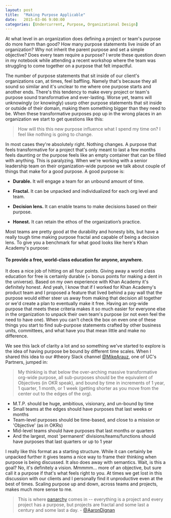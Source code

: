 ```yaml
---
layout: post
title:  "Making Purpose Applicable"
date:   2015-03-06 9:00:00
categories: [Undercurrent, Purpose, Organizational Design]
---
```

At what level in an organization does defining a project or team's purpose do more harm than good? How many purpose statements live inside of an organization? Why not inherit the parent purpose and set a simple objective? Does every team require a purpose? I wrote these question down in my notebook while attending a recent workshop where the team was struggling to come together on a purpose that felt impactful.

The number of purpose statements that sit inside of our client's organizations can, at times, feel baffling. Namely that's because they all sound so similar and it's unclear to me where one purpose starts and another ends. There's this tendency to make every project or team's purpose sound transformative and ever-lasting. Worse yet, teams will unknowingly (or knowingly) usurp other purpose statements that sit inside or outside of their domain, making them something bigger than they need to be. When these transformative purposes pop up in the wrong places in an organization we start to get questions like this:

> How will this this new purpose influence what I spend my time on? I feel like nothing is going to change.

In most cases they're absolutely right. Nothing changes. A purpose that feels transformative for a project that's only meant to last a few months feels daunting or the purpose feels like an empty container that can be filled with anything. This is paralyzing. When we're working with a senior leadership team on their organization-wide purpose we talk about couple of things that make for a good purpose. A good purpose is:

* **Durable.** It will engage a team for an unbound amount of time.

* **Fractal.** It can be unpacked and individualized for each org level and team.

* **Decision lens.** It can enable teams to make decisions based on their purpose.

* **Honest.** It can retain the ethos of the organization’s practice.

Most teams are pretty good at the durability and honesty bits, but have a really tough time making purpose fractal and capable of being a decision lens. To give you a benchmark for what good looks like here's Khan Academy's purpose:

#### To provide a free, world‑class education for anyone, anywhere.

It does a nice job of hitting on all four points. Giving away a world class education for free is certainly durable (+ bonus points for making a dent in the universe). Based on my own experience with Khan Academy it's definitely honest. And yeah, I know that if I worked for Khan Academy's product team and I proposed a feature that lived behind a pay wall that the purpose would either steer us away from making that decision all together or we'd create a plan to eventually make it free. Having an org-wide purpose that meets these criteria makes it so much easier for everyone else in the organization to unpack their own team's purpose (or not even feel the need to have one). When you can't check the box on even one of these things you start to find sub-purpose statements crafted by other business units, committees, and what have you that mean little and make no difference.

We see this lack of clarity a lot and so something we've started to explore is the idea of having purpose be bound by different time scales. When I shared this idea to our #theory Slack channel [@MikeArauz](https://twitter.com/mikearauz), one of UC's Partners, jumped in:

> My thinking is that below the over-arching massive transformative org-wide purpose, all sub-purposes should be the equivalent of Objectives (in OKR speak), and bound by time in increments of 1 year, 1 quarter, 1 month, or 1 week (getting shorter as you move from the center out to the edges of the org).

> 
  * M.T.P. should be huge, ambitious, visionary, and un-bound by time
  * Small teams at the edges should have purposes that last weeks or months
  * Team-level purposes should be time-based, and close to a mission or 'Objective' (as in OKRs)
  * Mid-level teams should have purposes that last months or quarters
  * And the largest, most 'permanent' divisions/teams/functions should have purposes that last quarters or up to 1 year

I really like this format as a starting structure. While it can certainly be unpacked further it gives teams a nice way to frame their thinking when purpose is being discussed. It also does away with semantics. Wait, is this a goal? No, it's definitely a vision. Mmmmm... more of an objective, but sure call it a purpose if that's what feels right to you. At times we get lost in this discussion with our clients and I personally find it unproductive even at the best of times. Scaling purpose up and down, across teams and projects, makes much more sense to me.

> This is where [panarchy](http://en.wikipedia.org/wiki/Panarchy#Systems_theory) comes in -- everything is a project and every project has a purpose, but projects are fractal and some last a century and some last a day. - [@AaronDignan](https://twitter.com/aarondignan)

[jekyll-gh]: https://github.com/mojombo/jekyll
[jekyll]:    http://jekyllrb.com
